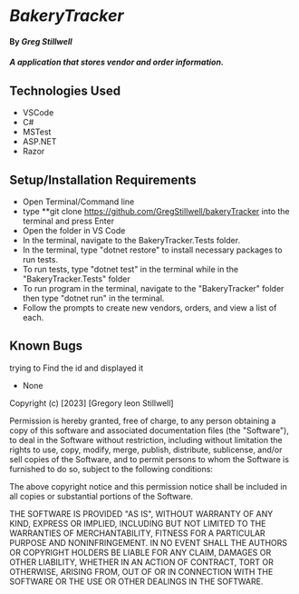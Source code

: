 # _BakeryTracker_

#### By _**Greg Stillwell**_

#### _A application that stores vendor and order information._

## Technologies Used

* VSCode 
* C#
* MSTest
* ASP.NET
* Razor 

## Setup/Installation Requirements


* Open Terminal/Command line
* type **git clone https://github.com/GregStillwell/bakeryTracker into the terminal and press Enter
* Open the folder in VS Code
* In the terminal, navigate to the BakeryTracker.Tests folder.
* In the terminal, type "dotnet restore" to install necessary packages to run tests.
* To run tests, type "dotnet test" in the terminal while in the "BakeryTracker.Tests" folder
* To run program in the terminal, navigate to the "BakeryTracker" folder then type "dotnet run" in the terminal.
* Follow the prompts to create new vendors, orders, and view a list of each.

## Known Bugs
trying to Find the id and displayed it 

* None

Copyright (c) [2023] [Gregory leon Stillwell]

Permission is hereby granted, free of charge, to any person obtaining a copy of this software and associated documentation files (the "Software"), to deal in the Software without restriction, including without limitation the rights to use, copy, modify, merge, publish, distribute, sublicense, and/or sell copies of the Software, and to permit persons to whom the Software is furnished to do so, subject to the following conditions:

The above copyright notice and this permission notice shall be included in all copies or substantial portions of the Software.

THE SOFTWARE IS PROVIDED "AS IS", WITHOUT WARRANTY OF ANY KIND, EXPRESS OR IMPLIED, INCLUDING BUT NOT LIMITED TO THE WARRANTIES OF MERCHANTABILITY, FITNESS FOR A PARTICULAR PURPOSE AND NONINFRINGEMENT. IN NO EVENT SHALL THE AUTHORS OR COPYRIGHT HOLDERS BE LIABLE FOR ANY CLAIM, DAMAGES OR OTHER LIABILITY, WHETHER IN AN ACTION OF CONTRACT, TORT OR OTHERWISE, ARISING FROM, OUT OF OR IN CONNECTION WITH THE SOFTWARE OR THE USE OR OTHER DEALINGS IN THE SOFTWARE.